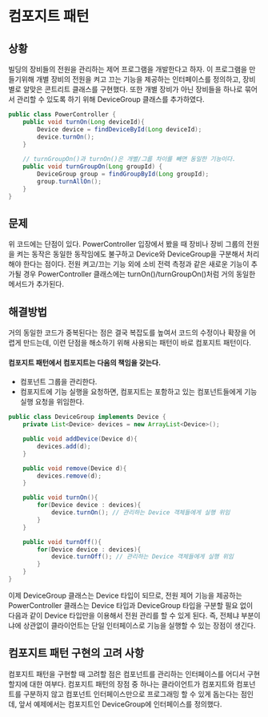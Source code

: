 # 컴포지트 패턴

## 상황

빌딩의 장비들의 전원을 관리하는 제어 프로그램을 개발한다고 하자. 이 프로그램을 만들기위해 개별 장비의 전원을 켜고 끄는 기능을 제공하는 인터페이스를 정의하고, 장비 별로 알맞은 콘트리트 클래스를 구현했다. 또한 개별 장비가 아닌 장비들을 하나로 묶어서 관리할 수 있도록 하기 위해 DeviceGroup 클래스를 추가하였다.

```java
public class PowerController {
    public void turnOn(Long deviceId){
        Device device = findDeviceById(Long deviceId);
        device.turnOn();
    }
    
    // turnGroupOn()과 turnOn()은 개별/그룹 차이를 빼면 동일한 기능이다. 
    public void turnGroupOn(Long groupId) {
        DeviceGroup group = findGroupById(Long groupId);
        group.turnAllOn();
    }
}
```

## 문제

위 코드에는 단점이 있다. PowerController 입장에서 봤을 때 장비나 장비 그룹의 전원을 켜는 동작은 동일한 동작임에도 불구하고 Device와 DeviceGroup을 구분해서 처리해야 한다는 점이다. 전원 켜고/끄는 기능 외에 소비 전력 측정과 같은 새로운 기능이 추가될 경우 PowerController 클래스에는 turnOn()/turnGroupOn()처럼 거의 동일한 메서드가 추가된다.

## 해결방법

거의 동일한 코드가 중복된다는 점은 결국 복잡도를 높여서 코드의 수정이나 확장을 어렵게 만드는데, 이런 단점을 해소하기 위해 사용되는 패턴이 바로 컴포지트 패턴이다.

#### 컴포지트 패턴에서 컴포지트는 다음의 책임을 갖는다.

* 컴포넌트 그룹을 관리한다.
* 컴포지트에 기능 실행을 요청하면, 컴포지트는 포함하고 있는 컴포넌트들에게 기능 실행 요청을 위임한다.

```java
public class DeviceGroup implements Device {
    private List<Device> devices = new ArrayList<Device>();

    public void addDevice(Device d){
        devices.add(d);
    }

    public void remove(Device d){
        devices.remove(d);
    }

    public void turnOn(){
        for(Device device : devices){
            device.turnOn(); // 관리하는 Device 객체들에게 실행 위임
        }
    }

    public void turnOff(){
        for(Device device : devices){
            device.turnOff(); // 관리하는 Device 객체들에게 실행 위임
        }
    }
}
```

이제 DeviceGroup 클래스는 Device 타입이 되므로, 전원 제어 기능을 제공하는 PowerController 클래스는 Device 타입과 DeviceGroup 타입을 구분할 필요 없이 다음과 같이 Device 타입만을 이용해서 전원 관리를 할 수 있게 된다. 즉, 전체냐 부분이냐에 상관없이 클라이언트는 단일 인터페이스로 기능을 실행할 수 있는 장점이 생긴다.

## 컴포지트 패턴 구현의 고려 사항

컴포지트 패턴을 구현할 때 고려할 점은 컴포넌트를 관리하는 인터페이스를 어디서 구현할지에 대한 여부다. 컴포지트 패턴의 장점 중 하나는 클라이언트가 컴포지트와 컴포넌트를 구분하지 않고 컴포넌트 인터페이스만으로 프로그래밍 할 수 있게 돕는다는 점인데, 앞서 예제에서는 컴포지트인 DeviceGroup에 인터페이스를 정의했다.
